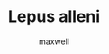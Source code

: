 ---
layout: post
author: maxwell
title: Lepus alleni
description: 
tags: []
image: 
  feature: 
  credit: 
  creditlink: 
permalink: lepus-alleni
---